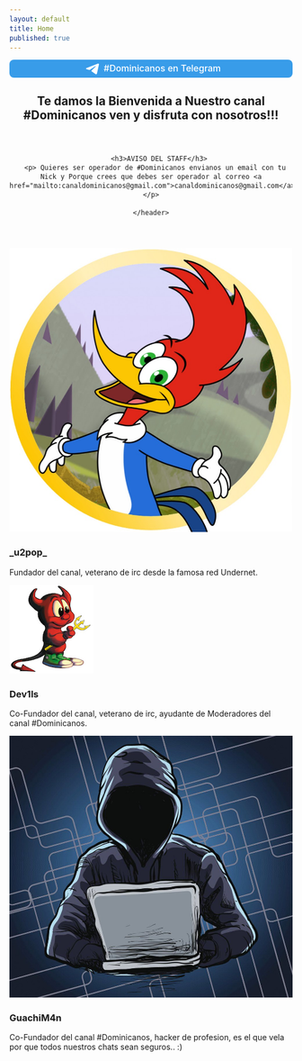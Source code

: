 ```yaml
---
layout: default
title: Home
published: true
---
```

<a style="display:block;font-size:16px;font-weight:500;text-align:center;border-radius:8px;padding:5px;background:#389ce9;text-decoration:none;color:#fff;" href="https://xn--r1a.link/share/url?url=https%3A%2F%2Ft.me%2Fchatdominicanoactivao" target="_blank"><svg style="width:30px;height:20px;vertical-align:middle;margin:0px 5px;" viewBox="0 0 21 18"><g fill="none"><path fill="#ffffff" d="M0.554,7.092 L19.117,0.078 C19.737,-0.156 20.429,0.156 20.663,0.776 C20.745,0.994 20.763,1.23 20.713,1.457 L17.513,16.059 C17.351,16.799 16.62,17.268 15.88,17.105 C15.696,17.065 15.523,16.987 15.37,16.877 L8.997,12.271 C8.614,11.994 8.527,11.458 8.805,11.074 C8.835,11.033 8.869,10.994 8.905,10.958 L15.458,4.661 C15.594,4.53 15.598,4.313 15.467,4.176 C15.354,4.059 15.174,4.037 15.036,4.125 L6.104,9.795 C5.575,10.131 4.922,10.207 4.329,10.002 L0.577,8.704 C0.13,8.55 -0.107,8.061 0.047,7.614 C0.131,7.374 0.316,7.182 0.554,7.092 Z"></path></g></svg>#Dominicanos en Telegram</a>

<!-- One -->
<section id="one" class="wrapper style2 special">
	<header class="major">
		<h2>Te damos la Bienvenida a Nuestro canal<br />
		#Dominicanos ven y disfruta con nosotros!!!</h2>
	</header>
</section>

<section id="one" class="wrapper style2 special">
	<header class="major">
		
		<h3>AVISO DEL STAFF</h3>
      <p> Quieres ser operador de #Dominicanos envianos un email con tu Nick y Porque crees que debes ser operador al correo <a href="mailto:canaldominicanos@gmail.com">canaldominicanos@gmail.com</a></p>
		
	</header>
</section>

<!-- Read the Formbutton docs at formspree.io/formbutton/docs. See more examples at codepen.io/formspree -->
<script src="https://formspree.io/js/formbutton-v1.min.js" defer></script>
<script>
  /* paste this line in verbatim */
  window.formbutton=window.formbutton||function(){(formbutton.q=formbutton.q||[]).push(arguments)};
  /* customize formbutton below*/     
  formbutton("create", {
    action: "https://formspree.io/f/myyopqlw",
    title: "Tienes alguna Pregunta para el Staff?",
    fields: [
      { 
        type: "email", 
        label: "Email:", 
        name: "email",
        required: true,
        placeholder: "tuemail@correo.comm"
      },
      {
        type: "textarea",
        label: "Message:",
        name: "message",
        placeholder: "Que tienes que compartirnos?",
      },
      { type: "submit" }      
    ],
    styles: {
      title: {
        backgroundColor: "gray"
      },
      button: {
        backgroundColor: "gray"
      }
    }
  });
</script>

<!-- Two -->
<section id="two" class="wrapper">
	<div class="inner alt">
		<section class="spotlight">
			<div class="image"><img src="u2pop.jpg" alt="" /></div>
			<div class="content">
				<h3>_u2pop_</h3>
				<p>Fundador del canal, veterano de irc desde la famosa red Undernet.</p>
			</div>
		</section>
		<section class="spotlight">
			<div class="image"><img src="avatar.jpg" alt="" /></div>
			<div class="content">
				<h3>Dev1ls</h3>
				<p>Co-Fundador del canal, veterano de irc, ayudante de Moderadores del canal #Dominicanos.</p>
			</div>
		</section>
		<section class="spotlight">
			<div class="image"><img src="guachiman.jpg" alt="" /></div>
			<div class="content">
				<h3>GuachiM4n</h3>
				<p>Co-Fundador del canal #Dominicanos, hacker de profesion, es el que vela por que todos nuestros chats sean seguros.. :)</p>
			</div>
		</section>	
	</div>
</section>
